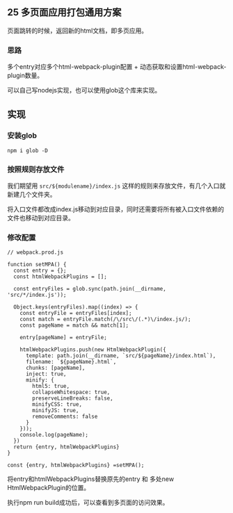 ## 25 多页面应用打包通用方案

页面跳转的时候，返回新的html文档，即多页应用。

### 思路

多个entry对应多个html-webpack-plugin配置 + 动态获取和设置html-webpack-plugin数量。


可以自己写nodejs实现，也可以使用glob这个库来实现。

## 实现

### 安装glob


```
npm i glob -D
```

### 按照规则存放文件

我们期望用  `src/${modulename}/index.js`  这样的规则来存放文件，有几个入口就新建几个文件夹。

将入口文件都改成index.js移动到对应目录，同时还需要将所有被入口文件依赖的文件也移动到对应目录。

### 修改配置

```
// webpack.prod.js

function setMPA() {
  const entry = {};
  const htmlWebpackPlugins = [];

  const entryFiles = glob.sync(path.join(__dirname, 'src/*/index.js'));

  Object.keys(entryFiles).map((index) => {
    const entryFile = entryFiles[index];
    const match = entryFile.match(/\/src\/(.*)\/index.js/);
    const pageName = match && match[1];

    entry[pageName] = entryFile;

    htmlWebpackPlugins.push(new HtmlWebpackPlugin({ 
      template: path.join(__dirname, `src/${pageName}/index.html`), 
      filename: `${pageName}.html`, 
      chunks: [pageName], 
      inject: true, 
      minify: { 
        html5: true, 
        collapseWhitespace: true, 
        preserveLineBreaks: false, 
        minifyCSS: true, 
        minifyJS: true, 
        removeComments: false        
      }
    }));
    console.log(pageName);
  })
  return {entry, htmlWebpackPlugins}
}

const {entry, htmlWebpackPlugins} =setMPA();
```

将entry和htmlWebpackPlugins替换原先的entry 和 多处new HtmlWebpackPlugin的位置。

执行npm run build成功后，可以查看到多页面的访问效果。
